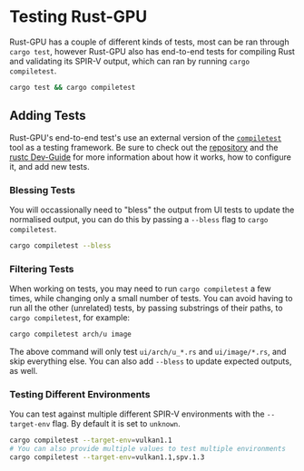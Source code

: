# Testing Rust-GPU

Rust-GPU has a couple of different kinds of tests, most can be ran through
`cargo test`, however Rust-GPU also has end-to-end tests for compiling Rust and
validating its SPIR-V output, which can ran by running `cargo compiletest`.

```bash
cargo test && cargo compiletest
```

## Adding Tests

Rust-GPU's end-to-end test's use an external version of the [`compiletest`] tool
as a testing framework. Be sure to check out the [repository][`compiletest`] and
the [rustc Dev-Guide][rustc-dev-guide] for more information about how it works,
how to configure it, and add new tests.

### Blessing Tests

You will occassionally need to "bless" the output from UI tests to update the
normalised output, you can do this by passing a `--bless` flag to
`cargo compiletest`.

```bash
cargo compiletest --bless
```

### Filtering Tests

When working on tests, you may need to run `cargo compiletest` a few times,
while changing only a small number of tests. You can avoid having to run all
the other (unrelated) tests, by passing substrings of their paths, to
`cargo compiletest`, for example:

```bash
cargo compiletest arch/u image
```

The above command will only test `ui/arch/u_*.rs` and `ui/image/*.rs`, and skip
everything else. You can also add `--bless` to update expected outputs, as well.

### Testing Different Environments

You can test against multiple different SPIR-V environments with the
`--target-env` flag. By default it is set to `unknown`.

```bash
cargo compiletest --target-env=vulkan1.1
# You can also provide multiple values to test multiple environments
cargo compiletest --target-env=vulkan1.1,spv.1.3
```

[`compiletest`]: https://github.com/laumann/compiletest-rs
[rustc-dev-guide]: https://rustc-dev-guide.rust-lang.org/tests/intro.html
